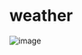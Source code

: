 # weather
![image](https://github.com/Nutechgy/weather/assets/147452378/7f4948ca-54d1-47c8-a21b-2afa7b83b1d5)
